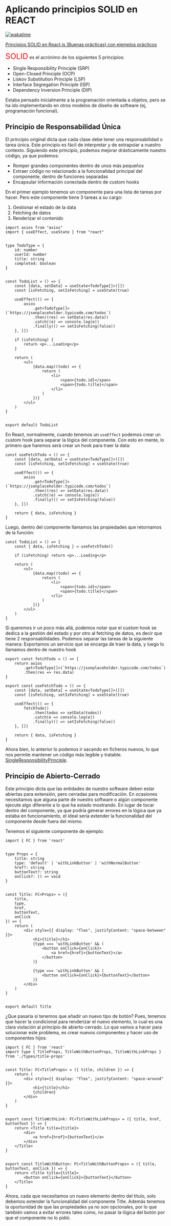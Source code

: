 # Aplicando principios SOLID en REACT

[![wakatime](https://wakatime.com/badge/user/8ef73281-6d0a-4758-af11-fd880ca3009c/project/b2e92dd4-30d5-4da9-9326-7ce28a2c7337.svg)](https://wakatime.com/badge/user/8ef73281-6d0a-4758-af11-fd880ca3009c/project/b2e92dd4-30d5-4da9-9326-7ce28a2c7337)

[Principios SOLID en React.js (Buenas prácticas) con ejemplos prácticos](https://www.youtube.com/watch?v=jKdt-BnTTR0&ab_channel=midulive)

<FONT COLOR="red" SIZE="5">SOLID</FONT> es el acrónimo de los siguientes 5 principios:

- Single Responsibility Principle (SRP)
- Open-Closed Principle (OCP)
- Liskov Substitution Principle (LSP)
- Interface Segregation Principle (ISP)
- Dependency Inversion Principle (DIP)

Estaba pensado inicialmente a la programación orientada a objetos, pero se ha ido implementando en otros modelos de diseño de software (ej, programación funcional).

## Principio de Responsabilidad Única

El principio original dicta que cada clase debe tener una responsabilidad o tarea única. Este principio es fácil de interpretar y de extrapolar a nuestro contexto. Siguiendo este principio, podemos mejorar drásticamente nuestro código, ya que podemos:

- Romper grandes componentes dentro de unos más pequeños
- Extraer código no relacionado a la funcionalidad principal del componente, dentro de funciones separadas
- Encapsular información conectada dentro de custom hooks

En el primer ejemplo tenemos un componente para una lista de tareas por hacer. Pero este componente tiene 3 tareas a su cargo:

1. Gestionar el estado de la data
2. Fetching de datos
3. Renderizar el contenido

```tsx
import axios from "axios"
import { useEffect, useState } from "react"


type TodoType = {
    id: number
    userId: number
    title: string
    completed: boolean
}


const TodoList = () => {
    const [data, setData] = useState<TodoType[]>([])
    const [isFetching, setIsFetching] = useState(true)

    useEffect(() => {
        axios
            .get<TodoType[]>(`https://jsonplaceholder.typicode.com/todos`)
            .then((res) => setData(res.data))
            .catch((e) => console.log(e))
            .finally(() => setIsFetching(false))
    }, [])

    if (isFetching) {
        return <p>...Loading</p>
    }

    return (
        <ul>
            {data.map((todo) => {
                return (
                    <li>
                        <span>{todo.id}</span>
                        <span>{todo.title}</span>
                    </li>
                )
            })}
        </ul>
    )
}


export default TodoList
```

En React, normalmente, cuando tenemos un `useEffect` podemos crear un custom hook para separar la lógica del componente. Con esto en mente, lo primero que haremos será crear un hook para traer la data:

```tsx
const useFetchTodo = () => {
    const [data, setData] = useState<TodoType[]>([])
    const [isFetching, setIsFetching] = useState(true)

    useEffect(() => {
        axios
            .get<TodoType[]>(`https://jsonplaceholder.typicode.com/todos`)
            .then((res) => setData(res.data))
            .catch((e) => console.log(e))
            .finally(() => setIsFetching(false))
    }, [])

    return { data, isFetching }
}
```

Luego, dentro del componente llamamos las propiedades que retornamos de la función:

```tsx
const TodoList = () => {
    const { data, isFetching } = useFetchTodo()

    if (isFetching) return <p>...Loading</p>

    return (
        <ul>
            {data.map((todo) => {
                return (
                    <li>
                        <span>{todo.id}</span>
                        <span>{todo.title}</span>
                    </li>
                )
            })}
        </ul>
    )
}
```

Si queremos ir un poco más allá, podemos notar que el custom hook se dedica a la gestión del estado y por otro al fetching de datos, es decir que tiene 2 responsabilidades. Podemos separar las tareas de la siguiente manera: Exportamos un servicio que se encarga de traer la data, y luego lo llamamos dentro de nuestro hook

```tsx
export const fetchTodo = () => {
    return axios
        .get<TodoType[]>(`https://jsonplaceholder.typicode.com/todos`)
        .then(res => res.data)
}
```

```tsx
export const useFetchTodo = () => {
    const [data, setData] = useState<TodoType[]>([])
    const [isFetching, setIsFetching] = useState(true)

    useEffect(() => {
        fetchTodo()
            .then(todos => setData(todos))
            .catch(e => console.log(e))
            .finally(() => setIsFetching(false))
    }, [])

    return { data, isFetching }
}
```

Ahora bien, lo anterior lo podemos ir sacando en ficheros nuevos, lo que nos permite mantener un código más legible y tratable. [SingleResponsibilityPrinciple](./src/SingleResponsibilityPrinciple/).

## Principio de Abierto-Cerrado

Este principio dicta que las entidades de nuestro software deben estar abiertas para extensión, pero cerradas para modificación. En ocasiones necesitamos que alguna parte de nuestro software o algún componente ejecute algo diferente a lo que ha estado mostrando. En lugar de tocar dentro del componente, ya que podría generar errores en la lógica que ya estaba en funcionamiento, el ideal sería extender la funcionalidad del componente desde fuera del mismo.

Tenemos el siguiente componente de ejemplo:

```tsx
import { FC } from 'react'


type Props = {
    title: string
    type: 'default' | 'withLinkButton' | 'withNormalButton'
    href?: string
    buttonText?: string
    onClick?: () => void
}


const Title: FC<Props> = ({
    title,
    type,
    href,
    buttonText,
    onClick
}) => {
    return (
        <div style={{ display: "flex", justifyContent: "space-between" }}>
            <h1>{title}</h1>
            {type === 'withLinkButton' && (
                <button onClick={onClick}>
                    <a href={href}>{buttonText}</a>
                </button>
            )}

            {type === 'withLinkButton' && (
                <button onClick={onClick}>{buttonText}</button>
            )}
        </div>
    )
}


export default Title
```

¿Que pasaría si tenemos que añadir un nuevo tipo de botón? Pues, tenemos que hacer la condicional para renderizar el nuevo elemento, lo cual es una clara violación al principio de abierto-cerrado. Lo que vamos a hacer para solucionar este problema, es crear nuevos componentes y hacer uso de componentes hijos:

```tsx
import { FC } from 'react'
import type { TitleProps, TitleWithButtonProps, TitleWithLinkProps } from './types/title-props'


const Title: FC<TitleProps> = ({ title, children }) => {
    return (
        <div style={{ display: "flex", justifyContent: "space-around" }}>
            <h1>{title}</h1>
            {children}
        </div>
    )
}


export const TitleWithLink: FC<TitleWithLinkProps> = ({ title, href, buttonText }) => {
    return <Title title={title}>
        <div>
            <a href={href}>{buttonText}</a>
        </div>
    </Title>
}


export const TitleWithButton: FC<TitleWithButtonProps> = ({ title, buttonText, onClick }) => {
    return <Title title={title}>
        <button onClick={onClick}>{buttonText}</button>
    </Title>
}
```

Ahora, cada que necesitamos un nuevo elemento dentro del titulo, solo debemos extender la funcionalidad del componente Title. Además tenemos la oportunidad de que las propiedades ya no son opcionales, por lo que también vamos a evitar errores tales como, no pasar la lógica del botón por que el componente no lo pidió.
